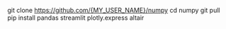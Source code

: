 git clone https://github.com/{MY_USER_NAME}/numpy
cd numpy
git pull
pip install pandas streamlit plotly.express altair


